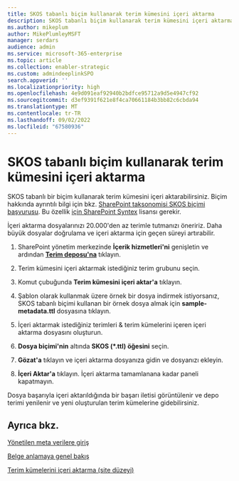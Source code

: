 ```yaml
---
title: SKOS tabanlı biçim kullanarak terim kümesini içeri aktarma
description: SKOS tabanlı biçim kullanarak terim kümesini içeri aktarmayı öğrenin
ms.author: mikeplum
author: MikePlumleyMSFT
manager: serdars
audience: admin
ms.service: microsoft-365-enterprise
ms.topic: article
ms.collection: enabler-strategic
ms.custom: admindeeplinkSPO
search.appverid: ''
ms.localizationpriority: high
ms.openlocfilehash: 4e9d091eaf92940b2bdfce95712a9d5e4947cf92
ms.sourcegitcommit: d3ef9391f621e8f4ca70661184b3bb82c6cbda94
ms.translationtype: MT
ms.contentlocale: tr-TR
ms.lasthandoff: 09/02/2022
ms.locfileid: "67580936"
---
```

# <a name="import-a-term-set-using-a-skos-based-format"></a>SKOS tabanlı biçim kullanarak terim kümesini içeri aktarma

SKOS tabanlı bir biçim kullanarak terim kümesini içeri aktarabilirsiniz. Biçim hakkında ayrıntılı bilgi için bkz. [SharePoint taksonomisi SKOS biçimi başvurusu](skos-format-reference.md). Bu özellik [için SharePoint Syntex](index.md) lisansı gerekir.

İçeri aktarma dosyalarınızı 20.000'den az terimle tutmanızı öneririz. Daha büyük dosyalar doğrulama ve içeri aktarma için geçen süreyi artırabilir.

1. SharePoint yönetim merkezinde **İçerik hizmetleri'ni** genişletin ve ardından <a href="https://go.microsoft.com/fwlink/?linkid=2185073" target="_blank">**Terim deposu'na**</a> tıklayın.

2. Terim kümesini içeri aktarmak istediğiniz terim grubunu seçin.

3. Komut çubuğunda **Terim kümesini içeri aktar'a** tıklayın.

4. Şablon olarak kullanmak üzere örnek bir dosya indirmek istiyorsanız, SKOS tabanlı biçimi kullanan bir örnek dosya almak için **sample-metadata.ttl** dosyasına tıklayın.

5. İçeri aktarmak istediğiniz terimleri & terim kümelerini içeren içeri aktarma dosyasını oluşturun.

6. **Dosya biçimi'nin** altında **SKOS (*.ttl) öğesini** seçin.

7. **Gözat'a** tıklayın ve içeri aktarma dosyanıza gidin ve dosyanızı ekleyin.

8. **İçeri Aktar'a** tıklayın. İçeri aktarma tamamlanana kadar paneli kapatmayın.

Dosya başarıyla içeri aktarıldığında bir başarı iletisi görüntülenir ve depo terimi yenilenir ve yeni oluşturulan terim kümelerine gidebilirsiniz.

## <a name="see-also"></a>Ayrıca bkz.

[Yönetilen meta verilere giriş](/sharepoint/managed-metadata)

[Belge anlamaya genel bakış](document-understanding-overview.md)

[Terim kümelerini içeri aktarma (site düzeyi)](https://support.microsoft.com/office/168fbc86-7fce-4288-9a1f-b83fc3921c18)
